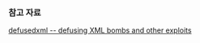### 참고 자료

[defusedxml -- defusing XML bombs and other exploits](https://bitbucket.org/tiran/defusedxml)